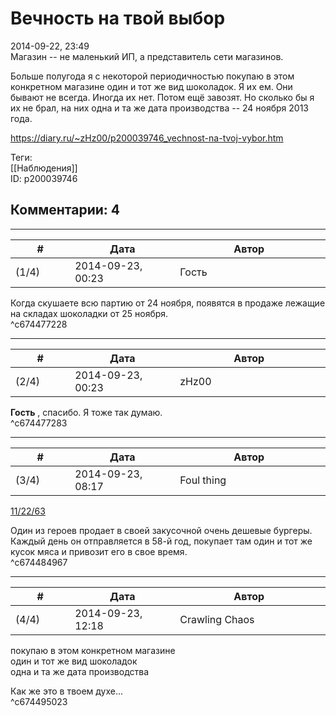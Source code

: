 Вечность на твой выбор
======================

  
2014-09-22, 23:49  
 Магазин -- не маленький ИП, а представитель сети магазинов.   
   
 Больше полугода я с некоторой периодичностью покупаю в этом конкретном магазине один и тот же вид шоколадок. Я их ем. Они бывают не всегда. Иногда их нет. Потом ещё завозят. Но сколько бы я их не брал, на них одна и та же дата производства -- 24 ноября 2013 года.   
  
<https://diary.ru/~zHz00/p200039746_vechnost-na-tvoj-vybor.htm>  
  
Теги:  
[[Наблюдения]]  
ID: p200039746  


Комментарии: 4
--------------

  


---



|         #         |              Дата              |                     Автор                     |           ID           |
| --- | --- | --- | --- |
| (1/4) | 2014-09-23, 00:23 | Гость | c674477228 |

  
 Когда скушаете всю партию от 24 ноября, появятся в продаже лежащие на складах шоколадки от 25 ноября.   
 ^c674477228

---



|         #         |              Дата              |                     Автор                     |           ID           |
| --- | --- | --- | --- |
| (2/4) | 2014-09-23, 00:23 | zHz00 | c674477283 |

  
  **Гость**  , спасибо. Я тоже так думаю.   
 ^c674477283

---



|         #         |              Дата              |                     Автор                     |           ID           |
| --- | --- | --- | --- |
| (3/4) | 2014-09-23, 08:17 | Foul thing | c674484967 |

  
  [11/22/63](https://ru.wikipedia.org/wiki/11/22/63)    
   
 Один из героев продает в своей закусочной очень дешевые бургеры. Каждый день он отправляется в 58-й год, покупает там один и тот же кусок мяса и привозит его в свое время.   
 ^c674484967

---



|         #         |              Дата              |                     Автор                     |           ID           |
| --- | --- | --- | --- |
| (4/4) | 2014-09-23, 12:18 | Crawling Chaos | c674495023 |

  
  покупаю в этом конкретном магазине    
  один и тот же вид шоколадок    
  одна и та же дата производства    
   
 Как же это в твоем духе...   
 ^c674495023